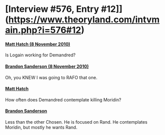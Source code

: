 # [Interview #576, Entry #12]](https://www.theoryland.com/intvmain.php?i=576#12)

#### [Matt Hatch (8 November 2010)](http://twitter.com/thedustywheel/status/1710430636478464)

Is Logain working for Demandred?

#### [Brandon Sanderson (8 November 2010)](http://twitter.com/BrandonSandrson/status/1711865398824961)

Oh, you KNEW I was going to RAFO that one.

#### [Matt Hatch](http://twitter.com/thedustywheel/status/1717515268915201)

How often does Demandred contemplate killing Moridin?

#### [Brandon Sanderson](http://twitter.com/BrandonSandrson/status/1719236233789440)

Less than the other Chosen. He is focused on Rand. He contemplates Moridin, but mostly he wants Rand.

